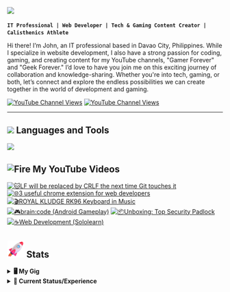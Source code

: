 <a href="https://github.com/emailjohnthomascaballero">
   <img src="https://readme-typing-svg.herokuapp.com/?font=Righteous&size=35&center=true&vCenter=true&width=500&height=70&duration=4000&color=f22b43&lines=Hello!;+I'm+John+Thomas+F.+Caballero!;+an+IT+Professional;+a+developer...;+a+content+creator...;+and+a+calisthenics+athlete." />
</a>

**`IT Professional | Web Developer | Tech & Gaming Content Creator | Calisthenics Athlete`**

Hi there! I’m John, an IT professional based in Davao City, Philippines. While I specialize in website development, I also have a strong passion for coding, gaming, and creating content for my YouTube channels, "Gamer Forever" and "Geek Forever." I’d love to have you join me on this exciting journey of collaboration and knowledge-sharing. Whether you're into tech, gaming, or both, let’s connect and explore the endless possibilities we can create together in the world of development and gaming.

<p align="left">
   <a href="https://www.youtube.com/@GamerForeverChannel"><img alt="YouTube Channel Views" src="https://img.shields.io/youtube/channel/views/UC88LrCOvWEp83DwV6-qVRzQ?style=for-the-badge&logo=youtube&label=Gamer%20Forever%20YouTube%20Views&color=%23fa3a45"></a>
   <a href="https://www.youtube.com/@GeekForeverChannel"><img alt="YouTube Channel Views" src="https://img.shields.io/youtube/channel/views/UCtujEiwlNyHon-z78FmVW7Q?style=for-the-badge&logo=youtube&label=Geek%20Forever%20YouTube%20Views&color=%23fa3a45"></a>
</p>

---

## <img src='https://user-images.githubusercontent.com/74038190/206662607-d9e7591e-bbf9-42f9-9386-29efc927bc16.gif' width="40"> Languages and Tools

<!-- LANGUAGES AND TOOLS -->

<p align="left">
   <a href="https://github.com/emailjohnthomascaballero">
      <img src="https://skillicons.dev/icons?i=html,css,js,react,ts,tailwind,bootstrap,sass,alpinejs,nodejs,pnpm,npm,yarn,vite,nextjs,vercel,mysql,php,flutter,dart,cs,py,md,notion,git,github,vscode,sublime,wordpress,postman,figma,ps,pr,windows,androidstudio,firebase,devto,discord,gamemakerstudio,unity,gmail,linkedin,stackoverflow,twitter"/>
   </a>
</p>

## <img src="https://raw.githubusercontent.com/Tarikul-Islam-Anik/Animated-Fluent-Emojis/master/Emojis/Travel%20and%20places/Fire.png" alt="Fire" width="40" /> My YouTube Videos

<!-- BEGIN YOUTUBE-CARDS -->
[![🐱LF will be replaced by CRLF the next time Git touches it](https://ytcards.demolab.com/?id=dVDhuYbPA0I&title=%F0%9F%90%B1LF+will+be+replaced+by+CRLF+the+next+time+Git+touches+it&lang=en&timestamp=1741324013&background_color=%230d1117&title_color=%23ffffff&stats_color=%23dedede&max_title_lines=1&width=250&border_radius=5 "🐱LF will be replaced by CRLF the next time Git touches it")](https://www.youtube.com/watch?v=dVDhuYbPA0I)
[![🌐3 useful chrome extension for web developers](https://ytcards.demolab.com/?id=OGEmGvnAmO0&title=%F0%9F%8C%903+useful+chrome+extension+for+web+developers&lang=en&timestamp=1740998353&background_color=%230d1117&title_color=%23ffffff&stats_color=%23dedede&max_title_lines=1&width=250&border_radius=5 "🌐3 useful chrome extension for web developers")](https://www.youtube.com/watch?v=OGEmGvnAmO0)
[![🎬ROYAL KLUDGE RK96 Keyboard in Music](https://ytcards.demolab.com/?id=i52p1qg3L8c&title=%F0%9F%8E%ACROYAL+KLUDGE+RK96+Keyboard+in+Music&lang=en&timestamp=1740558689&background_color=%230d1117&title_color=%23ffffff&stats_color=%23dedede&max_title_lines=1&width=250&border_radius=5 "🎬ROYAL KLUDGE RK96 Keyboard in Music")](https://www.youtube.com/watch?v=i52p1qg3L8c)
[![🎮brain:code (Android Gameplay)](https://ytcards.demolab.com/?id=b1Fq34bZy0M&title=%F0%9F%8E%AEbrain%3Acode+%28Android+Gameplay%29&lang=en&timestamp=1740470489&background_color=%230d1117&title_color=%23ffffff&stats_color=%23dedede&max_title_lines=1&width=250&border_radius=5 "🎮brain:code (Android Gameplay)")](https://www.youtube.com/watch?v=b1Fq34bZy0M)
[![📦Unboxing: Top Security Padlock](https://ytcards.demolab.com/?id=7MMU67aLRM0&title=%F0%9F%93%A6Unboxing%3A+Top+Security+Padlock&lang=en&timestamp=1740390272&background_color=%230d1117&title_color=%23ffffff&stats_color=%23dedede&max_title_lines=1&width=250&border_radius=5 "📦Unboxing: Top Security Padlock")](https://www.youtube.com/watch?v=7MMU67aLRM0)
[![☕Web Development (Sololearn)](https://ytcards.demolab.com/?id=QoYci5ppZZ0&title=%E2%98%95Web+Development+%28Sololearn%29&lang=en&timestamp=1740049680&background_color=%230d1117&title_color=%23ffffff&stats_color=%23dedede&max_title_lines=1&width=250&border_radius=5 "☕Web Development (Sololearn)")](https://www.youtube.com/watch?v=QoYci5ppZZ0)
<!-- END YOUTUBE-CARDS -->


## <img src="https://raw.githubusercontent.com/Tarikul-Islam-Anik/tarikul-islam-anik/main/assets/images/Rocket.png" width="40"> Stats

<!-- STATS -->
<details>
   <summary><b>🖥️ My Gig</b></summary>
   <table align="center">
      <thead align="center">
      <tr>
       <th colspan="5">
          <img src="https://i.pinimg.com/originals/b8/aa/8f/b8aa8f0ce3ee8c85bb9585d842cdf30c.gif" align="center" title="Anime gif" width="100%" height="auto" alt="Anime typing in a paper gif">
       </th>
     </tr>
     </thead>
     <thead align="center">
       <tr>
         <th>Computer</th>
         <th>Monitor</th>
         <th>Keyboard</th>
         <th>Mouse</th>
         <th>Earphones</th>
         <th>Table</th>
         <th>Chair</th>
       </tr>
     </thead>
     <tbody align="center">
       <tr>
         <td>
            <a href="https://youtu.be/1bBFRKd9Aa8?si=jzLn1byRxL2mmMF2">
            Beelink SER5 AMD Ryzen 7 5800H Mini PC (16gb RAM / 500gb SSD)
            </a>
            <br> and <br>
            i3-6th-Gen DELL Laptop (8gb RAM / 500gb SSD)
         </td>
         <td>
            <a href="https://youtu.be/838IRd-ctm8?si=C8KjeESPAFlBZgv7">
            ARZOPA 16.1 144Hz 1080P Portable Gaming Monitor
            </a>
            <br> and <br>
            <a href="https://youtu.be/wslLP6sJUv8?si=TIog3_DSC4AhgahE">
            LIAGMK 15.6 60Hz 1080P Portable Monitor
            </a>
         </td>
         <td>
            <a href="https://youtu.be/Ph9J2xlU-QM?si=p3LChE-6o7JACKxV">Royal Kludge RK96 Wireless Bluetooth Mechanical Keyboard</a>
         </td>
         <td>
            <a href="https://youtu.be/uK8KFhWrA8g?si=4EZyL5V4JmO2Xnf4">Delux M800 Pro Wireless Gaming Mouse</a>
         </td>
          <td>
             <a href="https://youtu.be/cLtDH_AM2QA?si=iRjXIWU6l-zlLYgo">Soundcore by Anker A20i Bluetooth 5.3 Earphones</a>
         </td>
          <td>
             <a href="https://youtu.be/Fv4K1koY3UE?si=6Kv_OomvH_zZ5WT9">FISHERMAN L-Shaped Corner Computer Table</a>
         </td>
          <td>
             <a href="https://youtu.be/iEVZsoiFCD8?si=mTAmh-vdmmptTWTv">MUSSO 109B Gaming Chair</a>
          </td>
       </tr>
     </tbody>
   </table>
</details>

<details>
   <summary><b>📶 Current Status/Experience</b></summary>
   <table align="center">
      <thead align="center">
      <tr>
       <th colspan="5">
         <img src="https://media.tenor.com/D2H0hPltOdYAAAAd/golden-boy-fake-keyboard-programing-coding-paper-book.gif" align="center" title="Anime gif" width="100%" height="auto" alt="Anime typing in a paper gif">
       </th>
     </tr>
     </thead>
     <thead align="center">
       <tr>
         <th>Logo</th>
         <th>Company</th>
         <th>Experience</th>
         <th>Tech Stack</th>
         <th>Status</th>
       </tr>
     </thead>
     <tbody align="center">
       <tr>
         <td>
            <a href="https://github.com/MMOWiki"> <img src="https://avatars.githubusercontent.com/u/132177038?s=400&u=50b7da79bfc95b09c16cae95a8660ca5202e9c3c&v=4" width="25px" style="vertical-align: middle;" /> </a>
         </td>
         <td>
            MMO WIKI <br> 
            (Client based)
         </td>
         <td>
            1 Year
         </td>
         <td>
           Next.js, React, TypeScript, Bootstrap, SASS, Node, NPM, Figma, Miro, Loom, Trello, Taiga, Discord
         </td>
          <td>
            <!-- Currently Working --> Project Paused
         </td>
       </tr>
        <tr>
         <td>
            <a href="https://github.com/dianoiatech"> <img src="https://avatars.githubusercontent.com/u/106958509?s=200&v=4" width="25px" style="vertical-align: middle;" /> </a>
         </td>
         <td>         
            Dianoia Tech <br> 
            (Startup Company)
         </td>
         <td>
            4 Months  
         </td>
         <td>
            Nextjs, React, Tailwind, Node, PNPM, ESLint, Figma, Trello, Taiga, Discord
         </td>
         <td>
            Project Paused
         </td>
       </tr>
     </tbody>
   </table>
</details>
